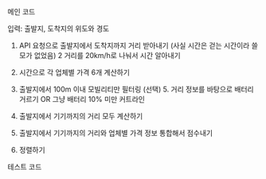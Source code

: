 메인 코드

입력: 출발지, 도착지의 위도와 경도
1. API 요청으로 출발지에서 도착지까지 거리 받아내기 (사실 시간은 걷는 시간이라 쓸모가 없었음)
2 거리를 20km/h로 나눠서 시간 알아내기 
3. 시간으로 각 업체별 가격 6개 계산하기

4. 출발지에서 100m 이내 모빌리티만 필터링
(선택) 5. 거리 정보를 바탕으로 배터리 거르기 OR 그냥 배터리 10% 미만 커트라인
6. 출발지에서 기기까지의 거리 모두 계산하기

7. 출발지에서 기기까지의 거리와 업체별 가격 정보 통합해서 점수내기
8. 정렬하기


테스트 코드

